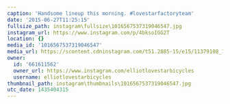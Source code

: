 ```yaml
---
caption: 'Handsome lineup this morning. #lovestarfactoryteam'
date: '2015-06-27T11:25:15'
fullsize_path: instagram\fullsize\1016567537319046547.jpg
instagram_url: https://www.instagram.com/p/4bksoIGG2T
location: {}
media_id: '1016567537319046547'
media_url: https://scontent.cdninstagram.com/t51.2885-15/e15/11379108_1600800663522905_1343536822_n.jpg?ig_cache_key=MTAxNjU2NzUzNzMxOTA0NjU0Nw%3D%3D.2
owner:
  id: '661611562'
  owner_url: https://www.instagram.com/elliotlovestarbicycles
  username: elliotlovestarbicycles
thumbnail_path: instagram\thumbnails\1016567537319046547.jpg
utc_date: 1435404315
---
```

